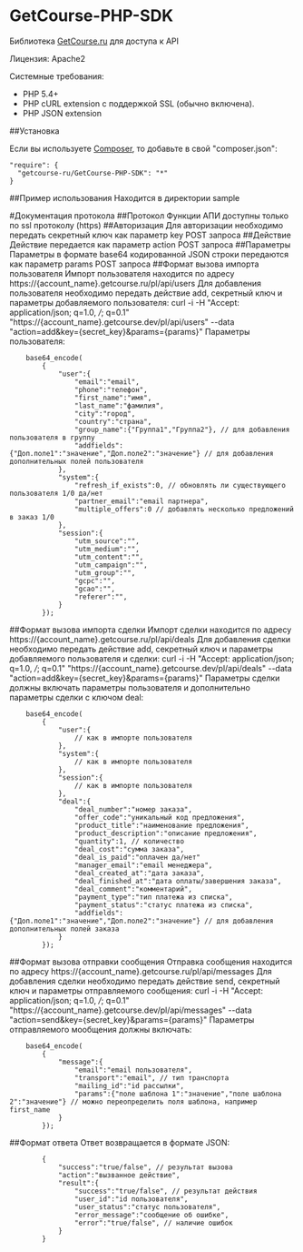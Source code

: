 # GetCourse-PHP-SDK
Библиотека [GetCourse.ru](http://getcourse.ru) для доступа к API

Лицензия: Apache2

Системные требования:

  * PHP 5.4+
  * PHP cURL extension с поддержкой SSL (обычно включена).
  * PHP JSON extension

##Установка

Если вы используете [Composer](http://getcomposer.org/), то добавьте в свой "composer.json":

```
"require": {
  "getcourse-ru/GetCourse-PHP-SDK": "*"
}
```
##Пример использования
Находится в директории sample

#Документация протокола
##Протокол
Функции АПИ доступны только по ssl протоколу (https)
##Авторизация
Для авторизации необходимо передать секретный ключ как параметр key POST запроса
##Действие
Действие передается как параметр action POST запроса
##Параметры
Параметры в формате base64 кодированной JSON строки передаются как параметр params POST запроса
##Формат вызова импорта пользователя
Импорт пользователя находится по адресу https://{account_name}.getcourse.ru/pl/api/users
Для добавления пользователя необходимо передать действие add, секретный ключ и параметры добавляемого пользователя:
curl -i -H "Accept: application/json; q=1.0, */*; q=0.1" "https://{account_name}.getcourse.dev/pl/api/users" --data "action=add&key={secret_key}&params={params}"
Параметры пользователя:

		base64_encode(
			{
				"user":{
					"email":"email",
					"phone":"телефон",
					"first_name":"имя",
					"last_name":"фамилия",
					"city":"город",
					"country":"страна",
					"group_name":{"Группа1","Группа2"}, // для добавления пользователя в группу
					"addfields":{"Доп.поле1":"значение","Доп.поле2":"значение"} // для добавления дополнительных полей пользователя
				},
				"system":{
					"refresh_if_exists":0, // обновлять ли существующего пользователя 1/0 да/нет
					"partner_email":"email партнера",
					"multiple_offers":0 // добавлять несколько предложений в заказ 1/0
				},
				"session":{
					"utm_source":"",
					"utm_medium":"",
					"utm_content":"",
					"utm_campaign":"",
					"utm_group":"",
					"gcpc":"",
					"gcao":"",
					"referer":"",
				}
			});
			

##Формат вызова импорта сделки
Импорт сделки находится по адресу https://{account_name}.getcourse.ru/pl/api/deals
Для добавления сделки необходимо передать действие add, секретный ключ и параметры добавляемого пользователя и сделки:
curl -i -H "Accept: application/json; q=1.0, */*; q=0.1" "https://{account_name}.getcourse.dev/pl/api/deals" --data "action=add&key={secret_key}&params={params}"
Параметры сделки должны включать параметры пользователя и дополнительно параметры сделки с ключом deal:

		base64_encode(
			{
				"user":{
					// как в импорте пользователя
				},
				"system":{
					// как в импорте пользователя
				},
				"session":{
					// как в импорте пользователя
				},
				"deal":{
					"deal_number":"номер заказа",
					"offer_code":"уникальный код предложения",
					"product_title":"наименование предложения",
					"product_description":"описание предложения",
					"quantity":1, // количество
					"deal_cost":"сумма заказа",
					"deal_is_paid":"оплачен да/нет"
					"manager_email":"email менеджера",
					"deal_created_at":"дата заказа",
					"deal_finished_at":"дата оплаты/завершения заказа",
					"deal_comment":"комментарий",
					"payment_type":"тип платежа из списка",
					"payment_status":"статус платежа из списка",
					"addfields":{"Доп.поле1":"значение","Доп.поле2":"значение"} // для добавления дополнительных полей заказа
				}
			});
			
##Формат вызова отправки сообщения
Отправка сообщения находится по адресу https://{account_name}.getcourse.ru/pl/api/messages
Для добавления сделки необходимо передать действие send, секретный ключ и параметры отправляемого сообщения:
curl -i -H "Accept: application/json; q=1.0, */*; q=0.1" "https://{account_name}.getcourse.dev/pl/api/messages" --data "action=send&key={secret_key}&params={params}"
Параметры отправляемого мообщения должны включать:

		base64_encode(
			{
				"message":{
					"email":"email пользователя",
					"transport":"email", // тип транспорта
					"mailing_id":"id рассылки",
					"params":{"поле шаблона 1":"значение","поле шаблона 2":"значение"} // можно переопределить поля шаблона, например first_name
				}
			});
		
##Формат ответа
Ответ возвращается в формате JSON:

			{
				"success":"true/false", // результат вызова
				"action":"вызванное действие",
				"result":{
					"success":"true/false", // результат действия
					"user_id":"id пользователя",
					"user_status":"статус пользователя",
					"error_message":"сообщение об ошибке",
					"error":"true/false", // наличие ошибок
				}
			}
			


